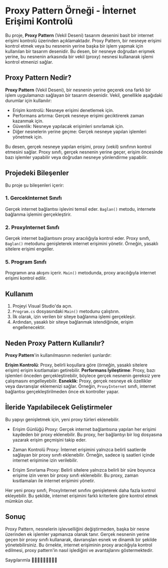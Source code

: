 # Proxy Pattern Örneği - İnternet Erişimi Kontrolü

Bu proje, **Proxy Pattern** (Vekil Deseni) tasarım desenini basit bir internet erişimi kontrolü üzerinden açıklamaktadır. Proxy Pattern, bir nesneye erişimi kontrol etmek veya bu nesnenin yerine başka bir işlem yapmak için kullanılan bir tasarım desenidir. Bu desen, bir nesneye doğrudan erişmek yerine, bu nesnenin arkasında bir vekil (proxy) nesnesi kullanarak işlemi kontrol etmenizi sağlar.


## Proxy Pattern Nedir?

**Proxy Pattern** (Vekil Deseni), bir nesnenin yerine geçerek ona farklı bir işlem uygulamanızı sağlayan bir tasarım desenidir. Vekil, genellikle aşağıdaki durumlar için kullanılır:

- Erişim kontrolü: Nesneye erişimi denetlemek için.
- Performans artırma: Gerçek nesneye erişimi geciktirerek zaman kazanmak için.
- Güvenlik: Nesneye yapılacak erişimleri sınırlamak için.
- Diğer nesnelerin yerine geçme: Gerçek nesneye yapılan işlemleri yönetmek için.

Bu desen, gerçek nesneye yapılan erişimi, proxy (vekil) sınıfının kontrol etmesini sağlar. Proxy sınıfı, gerçek nesnenin yerine geçer, erişim öncesinde bazı işlemler yapabilir veya doğrudan nesneye yönlendirme yapabilir.


## Projedeki Bileşenler

Bu proje şu bileşenleri içerir:

### 1. GercekInternet Sınıfı

Gerçek internet bağlantısı işlevini temsil eder. `Baglan()` metodu, internete bağlanma işlemini gerçekleştirir.


### 2. ProxyInternet Sınıfı

Gerçek internet bağlantısını proxy aracılığıyla kontrol eder. Proxy sınıfı, `Baglan()` metodunu genişleterek internet erişimini yönetir. Örneğin, yasaklı sitelere erişimi engeller.


### 5. Program Sınıfı

Programın ana akışını içerir. `Main()` metodunda, proxy aracılığıyla internet erişimi kontrol edilir.


## Kullanım

1. Projeyi Visual Studio'da açın.
2. `Program.cs` dosyasındaki `Main()` metodunu çalıştırın.
3. İlk olarak, izin verilen bir siteye bağlanma işlemi gerçekleşir.
4. Ardından, yasaklı bir siteye bağlanmak istendiğinde, erişim engellenecektir.
   
## Neden Proxy Pattern Kullanılır?

**Proxy Pattern**'in kullanılmasının nedenleri şunlardır:

**Erişim Kontrolü**: Proxy, belirli koşullara göre (örneğin, yasaklı sitelere erişim) erişim kısıtlamaları getirebilir.
**Performans İyileştirme**: Proxy, bazı işlemleri önceden gerçekleştirebilir, böylece gerçek nesnenin gereksiz yere çalışmasını engelleyebilir.
**Esneklik**: Proxy, gerçek nesneye ek özellikler veya davranışlar eklemenizi sağlar. Örneğin, `ProxyInternet` sınıfı, internet bağlantısı gerçekleştirilmeden önce ek kontroller yapar.

## İleride Yapılabilecek Geliştirmeler

Bu yapıyı genişletmek için, yeni proxy türleri eklenebilir. 

- Erişim Günlüğü Proxy: Gerçek internet bağlantısına yapılan her erişimi kaydeden bir proxy eklenebilir. Bu proxy, her bağlantıyı bir log dosyasına yazarak erişim geçmişini takip eder.

- Zaman Kontrolü Proxy: İnternet erişimini yalnızca belirli saatlerde sağlayan bir proxy sınıfı eklenebilir. Örneğin, sadece iş saatleri içinde internet erişimine izin verilebilir.

- Erişim Sınırlama Proxy: Belirli sitelere yalnızca belirli bir süre boyunca erişime izin veren bir proxy sınıfı eklenebilir. Bu proxy, zaman kısıtlamaları ile internet erişimini yönetir.


Her yeni proxy sınıfı, ProxyInternet sınıfını genişleterek daha fazla kontrol ekleyebilir. Bu şekilde, internet erişimini farklı kriterlere göre kontrol etmek mümkün olur.




## Sonuç

Proxy Pattern, nesnelerin işlevselliğini değiştirmeden, başka bir nesne üzerinden ek işlemler yapmanıza olanak tanır. Gerçek nesnenin yerine geçen bir proxy sınıfı kullanarak, davranışları esnek ve dinamik bir şekilde yönetebilirsiniz. Bu örnekte, internet erişiminin proxy aracılığıyla kontrol edilmesi, proxy pattern'in nasıl işlediğini ve avantajlarını göstermektedir.


Saygılarımla 🧠👣👩🏻‍💻🙋🏼‍♀💐
